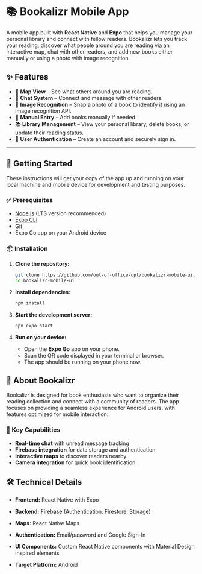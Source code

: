 # 📚 Bookalizr Mobile App

A mobile app built with **React Native** and **Expo** that helps you manage your personal library and connect with fellow readers. Bookalizr lets you track your reading, discover what people around you are reading via an interactive map, chat with other readers, and add new books either manually or using a photo with image recognition.

## ✨ Features

* 📍 **Map View** – See what others around you are reading.
* 💬 **Chat System** – Connect and message with other readers.
* 📸 **Image Recognition** – Snap a photo of a book to identify it using an image recognition API.
* 📝 **Manual Entry** – Add books manually if needed.
* 📚 **Library Management** – View your personal library, delete books, or update their reading status.
* 🔐 **User Authentication** – Create an account and securely sign in.

---

## 🚀 Getting Started

These instructions will get your copy of the app up and running on your local machine and mobile device for development and testing purposes.

### ✅ Prerequisites

* [Node.js](https://nodejs.org/) (LTS version recommended)
* [Expo CLI](https://docs.expo.dev/get-started/installation/)
* [Git](https://git-scm.com/)
* Expo Go app on your Android device

### 📦 Installation

1. **Clone the repository:**

   ```bash
   git clone https://github.com/out-of-office-upt/bookalizr-mobile-ui.git
   cd bookalizr-mobile-ui
   ```

2. **Install dependencies:**

   ```bash
   npm install
   ```

3. **Start the development server:**

   ```bash
   npx expo start
   ```

4. **Run on your device:**

   * Open the **Expo Go** app on your phone.
   * Scan the QR code displayed in your terminal or browser.
   * The app should be running on your phone now.

## 📱 About Bookalizr

Bookalizr is designed for book enthusiasts who want to organize their reading collection and connect with a community of readers. The app focuses on providing a seamless experience for Android users, with features optimized for mobile interaction:

### 🌟 Key Capabilities
* **Real-time chat** with unread message tracking
* **Firebase integration** for data storage and authentication
* **Interactive maps** to discover readers nearby
* **Camera integration** for quick book identification

## 🛠️ Technical Details

* **Frontend:** React Native with Expo
* **Backend:** Firebase (Authentication, Firestore, Storage)
* **Maps:** React Native Maps
* **Authentication:** Email/password and Google Sign-In
* **UI Components:** Custom React Native components with Material Design inspired elements
* **Target Platform:** Android

  ##
